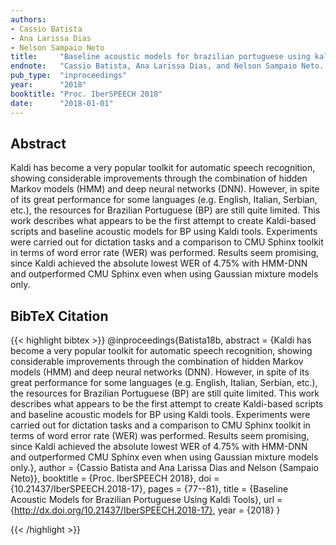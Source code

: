 ```yaml
---
authors:
- Cassio Batista
- Ana Larissa Dias
- Nelson Sampaio Neto
title:     "Baseline acoustic models for brazilian portuguese using kaldi tools"
endnote:   "Cassio Batista, Ana Larissa Dias, and Nelson Sampaio Neto. '<b>Baseline acoustic models for brazilian portuguese using kaldi tools</b>'. In Proc. IberSPEECH 2018, 77–81. 2018."
pub_type:  "inproceedings"
year:      "2018"
booktitle: "Proc. IberSPEECH 2018"
date:      "2018-01-01"
---
```


## Abstract
Kaldi has become a very popular toolkit for automatic speech recognition, showing considerable improvements through the combination of hidden Markov models (HMM) and deep neural networks (DNN). However, in spite of its great performance for some languages (e.g. English, Italian, Serbian, etc.), the resources for Brazilian Portuguese (BP) are still quite limited. This work describes what appears to be the first attempt to create Kaldi-based scripts and baseline acoustic models for BP using Kaldi tools. Experiments were carried out for dictation tasks and a comparison to CMU Sphinx toolkit in terms of word error rate (WER) was performed. Results seem promising, since Kaldi achieved the absolute lowest WER of 4.75% with HMM-DNN and outperformed CMU Sphinx even when using Gaussian mixture models only.

## BibTeX Citation
{{< highlight bibtex >}}
@inproceedings{Batista18b,
    abstract  = {Kaldi has become a very popular toolkit for automatic speech recognition, showing considerable improvements through the combination of hidden Markov models (HMM) and deep neural networks (DNN). However, in spite of its great performance for some languages (e.g. English, Italian, Serbian, etc.), the resources for Brazilian Portuguese (BP) are still quite limited. This work describes what appears to be the first attempt to create Kaldi-based scripts and baseline acoustic models for BP using Kaldi tools. Experiments were carried out for dictation tasks and a comparison to CMU Sphinx toolkit in terms of word error rate (WER) was performed. Results seem promising, since Kaldi achieved the absolute lowest WER of 4.75% with HMM-DNN and outperformed CMU Sphinx even when using Gaussian mixture models only.},
    author    = {Cassio Batista and Ana Larissa Dias and Nelson {Sampaio Neto}},
    booktitle = {Proc. IberSPEECH 2018},
    doi       = {10.21437/IberSPEECH.2018-17},
    pages     = {77--81},
    title     = {Baseline Acoustic Models for Brazilian Portuguese Using Kaldi Tools},
    url       = {http://dx.doi.org/10.21437/IberSPEECH.2018-17},
    year      = {2018}
}

{{< /highlight >}}
